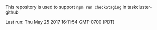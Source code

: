 This repository is used to support `npm run checkStaging` in taskcluster-github

Last run: Thu May 25 2017 16:11:54 GMT-0700 (PDT)